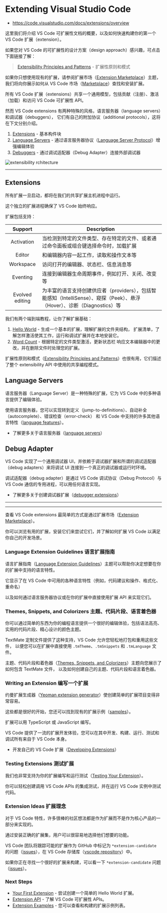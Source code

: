 # Extending Visual Studio Code

- <https://code.visualstudio.com/docs/extensions/overview>

这里我们将介绍 VS Code 可扩展性文档的概要，以及如何快速构建你的第一个 VS Code 扩展（extension）。

如果您对 VS Code 的可扩展性的设计方案（design approach）感兴趣，可点击下面链接了解：

> [Extensibility Principles and Patterns] - 扩展性原则和模式

如果你只想使用现有的扩展，请参阅扩展市场（[Extension Marketplace]）主题，
我们将向你展示如何从 VS Code 市场（[Marketplace]）查找和安装扩展。

所有 VS Code 扩展（extensions）共享一个通用模型，包括贡献（注册）、激活（加载）和访问 VS Code 可扩展性 API。



然而 VS Code extensions 有两种特殊的风格，语言服务器（language servers）和调试器（debuggers），
它们有自己的附加协议（additional protocols），这将在下文分别介绍。

1. [Extensions](#extensions) - 基本构件块
2. [Language Servers](#language-servers) - 通过语言服务器协议（[Language Server Protocol]）增强编辑体验
3. [Debuggers](#debug-adapter) - 通过调试适配器（Debug Adapter）连接外部调试器


![extensibility rchitecture](https://code.visualstudio.com/assets/docs/extensions/overview/extensibility-architecture.png)

---

## Extensions

所有扩展一旦启动，都将在我们的共享扩展主机进程中运行。

这个独立的扩展进程确保了 VS Code 始终响应。

扩展包括支持：

Support | Description
:-:|-
Activation | 当检测到特定的文件类型、存在特定的文件、或者通过命令面板或组合键选择命令时，加载扩展
Editor | 和编辑器内容一起工作，读取和操作文本等
Workspace | 访问打开的编辑器、状态栏、信息消息等
Eventing | 连接到编辑器生命周期事件，例如打开、关闭、改变等
Evolved editing | 为丰富的语言支持创建供应者（providers），包括智能感知（IntelliSense）、窥探（Peek）、悬浮（Hover）、诊断（Diagnostics）等

我们有两个端到端教程，让你了解扩展基础：

1. [Hello World][example-hello-world] - 生成一个基本的扩展，理解扩展的文件夹结构，
  扩展清单，了解怎样激活使其工作，运行和调试扩展并在本地安装它。
2. [Word Count][example-word-count] - 根据特定的文件类型激活，更新状态栏
  响应文本编辑器中的更改，并在删除文件时处理您的扩展。

扩展性原则和模式（[Extensibility Principles and Patterns]）也很有用，它们描述了整个 extensibility API 中使用的共享编程模式。

## Language Servers

语言服务器（Language Server）是一种特殊的扩展，它为 VS Code 中的多种语言提供了编辑体验。

使用语言服务器，您可以实现转到定义（jump-to-definitions）、自动补全（autocomplete）、错误检查（error-check）
和 VS Code 中支持的许多其他语言特性（[language features][language-support]）。

- 了解更多关于语言服务器（[language servers][example-language-server]）

## Debug Adapter

VS Code 实现了一个通用调试器 UI，并依赖于调试器扩展和所谓的调试适配器（debug adapters）来将调试 UI 连接到一个真正的调试器或运行时环境。

调试适配器（debug adapter）是通过 VS Code 调试协议（Debug Protocol）与 VS Code 通信的专用进程，可以用任何语言实现。

- 了解更多关于创建调试器扩展（[debugger extensions][example-debuggers]）

---
---

查看 VS Code extensions 最简单的方式是通过扩展市场（[Extension Marketplace]）。

你可以浏览有用的扩展，安装它们来尝试它们，并了解如何扩展 VS Code 以满足你自己的开发场景。

### Language Extension Guidelines 语言扩展指南

语言扩展指南（[Language Extension Guidelines][language-support]）主题可以帮助你决定想要在你的扩展中支持的语言特性。

它显示了在 VS Code 中可用的各种语言特性（例如，代码建议和操作、格式化、重命名）

以及如何通过语言服务器协议或在你的扩展中直接使用扩展 API 来实现它们。

### Themes, Snippets, and Colorizers 主题、代码片段、语言着色器

你可以通过简单的东西为你的编程语言提供一个很好的编辑体验，包括语法高亮、实用的代码片段、精心设计的颜色主题。

TextMate 定制文件提供了这种支持，VS Code 允许您轻松地打包和重用这些文件，
以便您可以在扩展中直接使用 `.tmTheme`、`.tmSnippets` 和 `.tmLanguage` 文件。

主题、代码片段和着色器（[Themes, Snippets, and Colorizers][themes-snippets-colorizers]）主题向您展示了如何包含 TextMate 文件，
以及如何创建自己的主题、代码片段和语言着色器。

### Writing an Extension 编写一个扩展

约曼扩展生成器（[Yeoman extension generator][yocode]）使创建简单的扩展项目变得非常容易。

这些都是很好的开始，您还可以找到现有的扩展示例（[samples]）。

扩展可以用 TypeScript 或 JavaScript 编写。

VS Code 提供了一流的扩展开发体验，您可以在其中开发、构建、运行、测试和调试所有来自于 VS Code 本身。

- 开发自己的 VS Code 扩展（[Developing Extensions]）

### Testing Extensions 测试扩展

我们也非常支持为你的扩展编写和运行测试（[Testing Your Extension][Testing Extensions]）。

你可以轻松创建调用 VS Code APIs 的集成测试，并在运行 VS Code 实例中测试代码。

### Extension Ideas 扩展理念

对于 VS Code 特性，许多很棒的社区想法都是作为扩展而不是作为核心产品的一部分来实现的。

通过安装正确的扩展集，用户可以很容易地选择他们想要的功能。

VS Code 团队将跟踪可能的扩展作为 GitHub 中标记为 `*extension-candidate` 的问题（[issues][extension-candidate-issues]），在 VS Code 存储库（[vscode repository]）中。

如果你正在寻找一个很好的扩展来构建，可以看一下 `*extension-candidate` 问题（[issues][extension-candidate-issues]）。

### Next Steps

- [Your First Extension][example-hello-world] - 尝试创建一个简单的 Hello World 扩展。
- [Extension API] - 了解 VS Code 可扩展性 APIs。
- [Extension Examples][samples] - 您可以查看和构建的扩展示例列表。


[Extensibility Principles and Patterns]: <https://code.visualstudio.com/docs/extensionAPI/patterns-and-principles>
[Extension Marketplace]: <https://code.visualstudio.com/docs/editor/extension-gallery>
[Marketplace]: <https://marketplace.visualstudio.com/VSCode>
[Language Server Protocol]: <https://microsoft.github.io/language-server-protocol/>
[example-hello-world]: <https://code.visualstudio.com/docs/extensions/example-hello-world>
[example-word-count]: <https://code.visualstudio.com/docs/extensions/example-word-count>
[language-support]: <https://code.visualstudio.com/docs/extensionAPI/language-support>
[example-language-server]: <https://code.visualstudio.com/docs/extensions/example-language-server>
[example-debuggers]: <https://code.visualstudio.com/docs/extensions/example-debuggers>
[themes-snippets-colorizers]: <https://code.visualstudio.com/docs/extensions/themes-snippets-colorizers>
[yocode]: <https://code.visualstudio.com/docs/extensions/yocode>
[samples]: <https://code.visualstudio.com/docs/extensions/samples>
[Developing Extensions]: <https://code.visualstudio.com/docs/extensions/developing-extensions>
[Testing Extensions]: <https://code.visualstudio.com/docs/extensions/testing-extensions>
[extension-candidate-issues]: <https://github.com/Microsoft/vscode/issues?q=is%3Aopen+is%3Aissue+label%3A*extension-candidate>
[vscode repository]: <https://github.com/Microsoft/vscode>
[Extension API]: <https://code.visualstudio.com/docs/extensionAPI/overview>



